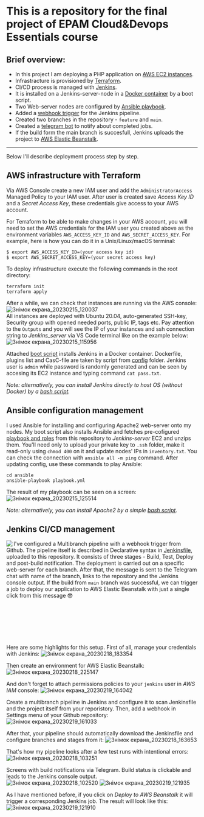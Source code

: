 This is a repository for the final project of EPAM Cloud&Devops Essentials course
=============
Brief overview:
---------------------------------------
- In this project I am deploying a PHP application on [AWS EC2 instances](https://aws.amazon.com/ec2/).
- Infrastracture is provisioned by [Terraform](https://www.terraform.io/).
- CI/CD process is managed with [Jenkins](https://www.jenkins.io/).
- It is installed on a Jenkins-server-node in a [Docker container](https://www.docker.com/) by a boot script.
- Two Web-server nodes are configured by [Ansible playbook](https://www.ansible.com/).
- Added a [webhook trigger](https://plugins.jenkins.io/generic-webhook-trigger/) for the Jenkins pipeline.
- Created two branches in the repository - `feature` and `main`.
- Created a [telegram bot](https://plugins.jenkins.io/telegram-notifications/) to notify about completed jobs.
- If the build form the main branch is succesfull, Jenkins uploads the project to [AWS Elastic Beanstalk](https://aws.amazon.com/elasticbeanstalk/).
________________________

Below I'll describe deployment process step by step.

AWS infrastructure with Terraform
--------------------------
Via AWS Console create a new IAM user and add the `AdministratorAccess` Managed Policy to your IAM user. After user is created save *Access Key ID* and a *Secret Access Key*, these credentials give access to your AWS account.

For Terraform to be able to make changes in your AWS account, you will need to set the AWS credentials for the IAM user you created above as the environment variables `AWS_ACCESS_KEY_ID` and `AWS_SECRET_ACCESS_KEY`. For example, here is how you can do it in a Unix/Linux/macOS terminal:

```
$ export AWS_ACCESS_KEY_ID=(your access key id)
$ export AWS_SECRET_ACCESS_KEY=(your secret access key)
```
To deploy infrastructure execute the following commands in the root directory:
```
terraform init
terraform apply
```
After a while, we can check that instances are running via the AWS console:
![Знімок екрана_20230215_120037](https://user-images.githubusercontent.com/106439773/218996387-ca32e155-31c4-4437-aa86-f081838b7e64.png)\
All instances are deployed with Ubuntu 20.04, auto-generated SSH-key, Security group with opened needed ports, public IP, tags etc.
Pay attention to the `Outputs` and you will see the IP of your instances and ssh connection string to *Jenkins_server* via VS Code terminal like on the example below:\
![Знімок екрана_20230215_115956](https://user-images.githubusercontent.com/106439773/218996505-35e5c401-afed-4484-84a3-4a41d84c2135.png)

Attached [boot script](https://github.com/imospan/Final-task/blob/main/docker_jenkins.sh) installs Jenkins in a Docker container. Dockerfile, plugins list and CasC-file are taken by script from [config](https://github.com/imospan/Final-task/tree/main/config) folder. Jenkins user is `admin` while password is randomly generated and can be seen by accesing its EC2 instance and typing command `cat pass.txt`.

*Note: alternatively, you can install Jenkins directly to host OS (without Docker) by a [bash script](https://github.com/imospan/Final-task/blob/main/jenkins_install.sh).*

Ansible configuration management
-------------------------------
I used Ansible for installing and configuring Apache2 web-server onto my nodes. My boot script also installs Ansible and fetches pre-cofigured [playbook and roles](https://github.com/imospan/Final-task/tree/main/ansible) from this repository to *Jenkins-server* EC2 and unzips them. You'll need only to upload your private key to `.ssh` folder, make it read-only using `chmod 400` on it and update nodes' IPs in `inventory.txt`. You can check the connection with `ansible all -m ping` command. After updating config, use these commands to play Ansible:
```
cd ansible
ansible-playbook playbook.yml
```
The result of my playbook can be seen on a screen:\
![Знімок екрана_20230215_125514](https://user-images.githubusercontent.com/106439773/219008613-5104e58b-40fc-4f81-af63-7970b23b8ad0.png)

*Note: alternatively, you can install Apache2 by a simple [bash script](https://github.com/imospan/Final-task/blob/feature/terraform/modules/aws/apache.sh).*

Jenkins CI/CD management
------------------------------
<img align="left" src="https://user-images.githubusercontent.com/106439773/219455834-18037715-e568-4ec1-80e4-1ad6c6438f0b.png"></img>
I've configured a Multibranch pipeline with a webhook trigger from Github. The pipeline itself is described in Declarative syntax in [Jenkinsfile](https://github.com/imospan/Final-task/blob/main/Jenkinsfile), uploaded to this repository. It consists of three stages - Build, Test, Deploy and post-build notification. The deployment is carried out on a specific web-server for each branch. After that, the message is sent to the Telegram chat with name of the branch, links to the repository and the Jenkins console output. If the build from `main` branch was successful, we can trigger a job to deploy our application to AWS Elastic Beanstalk with just a single click from this message :sunglasses:
\
\
\
\
\
\
\
\
Here are some highlights for this setup.
First of all, manage your credentials with Jenkins:
![Знімок екрана_20230218_183354](https://user-images.githubusercontent.com/106439773/219955423-a4051e39-25f5-4ee2-9b56-33ef9ba80b0a.png)

Then create an environment for AWS Elastic Beanstalk:
![Знімок екрана_20230218_225147](https://user-images.githubusercontent.com/106439773/219955204-0045c349-c821-47d2-afa4-c56d9798621e.png)

And don't forget to attach permissions policies to your `jenkins` user in *AWS IAM* console:
![Знімок екрана_20230219_164042](https://user-images.githubusercontent.com/106439773/219955463-c158e328-91ae-4d1b-9d91-90c2248f6a89.png)

Create a multibranch pipeline in Jenkins and configure it to scan Jenkinsfile and the project itself from your reporistory. Then, add a webhook in Settings menu of your Github repository:
![Знімок екрана_20230219_161033](https://user-images.githubusercontent.com/106439773/219958547-ed7a42ca-3d04-4adb-8e7b-26d47f908b93.png)

After that, your pipeline should automatically download the Jenkinsfile and configure branches and stages from it:
![Знімок екрана_20230218_163653](https://user-images.githubusercontent.com/106439773/219958706-3d130e10-a23b-4690-a93a-1141961a774f.png)

That's how my pipeline looks after a few test runs with intentional errors:
![Знімок екрана_20230218_103251](https://user-images.githubusercontent.com/106439773/219959345-97c5a4e6-bd2a-4b17-b796-33447ce97c1d.png)

Screens with build notifications via Telegram. Build status is clickable and leads to the Jenkins console output.\
![Знімок екрана_20230218_102520](https://user-images.githubusercontent.com/106439773/219961014-4a011841-9138-4029-8ecd-32d4696db2a6.png)
![Знімок екрана_20230219_121935](https://user-images.githubusercontent.com/106439773/219961024-e07fbbef-3a02-44ef-a7f3-d5919d814475.png)

As I have mentioned before, if you click on *Deploy to AWS Beanstalk* it will trigger a corresponding Jenkins job. The result will look like this:
![Знімок екрана_20230219_121910](https://user-images.githubusercontent.com/106439773/219959778-fa4ff9ce-ca2f-40b5-8938-af26f592f28e.png)



